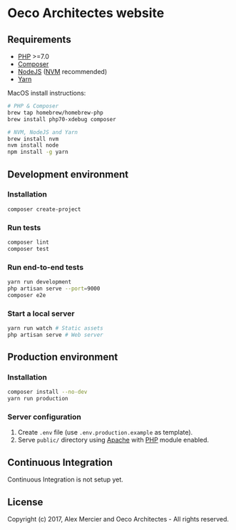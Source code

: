 Oeco Architectes website
========================


Requirements
------------

- [PHP](http://php.net/) >=7.0
- [Composer](https://getcomposer.org/)
- [NodeJS](https://nodejs.org/en/) ([NVM](https://github.com/creationix/nvm) recommended)
- [Yarn](https://yarnpkg.com/en/)

MacOS install instructions:
```bash
# PHP & Composer
brew tap homebrew/homebrew-php
brew install php70-xdebug composer

# NVM, NodeJS and Yarn
brew install nvm
nvm install node
npm install -g yarn
```


Development environment
-----------------------

### Installation

```bash
composer create-project
```

### Run tests

```bash
composer lint
composer test
```

### Run end-to-end tests

```bash
yarn run development
php artisan serve --port=9000
composer e2e
```

### Start a local server

```bash
yarn run watch # Static assets
php artisan serve # Web server
```


Production environment
----------------------

### Installation

```bash
composer install --no-dev
yarn run production
```

### Server configuration

1. Create `.env` file (use `.env.production.example` as template).
2. Serve `public/` directory using [Apache](https://www.apache.org/) with
[PHP](http://php.net/) module enabled.


Continuous Integration
----------------------

Continuous Integration is not setup yet.


License
-------

Copyright (c) 2017, Alex Mercier and Oeco Architectes - All rights reserved.
